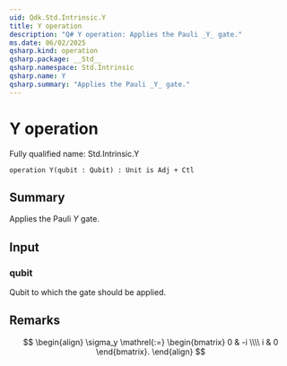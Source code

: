 ```yaml
---
uid: Qdk.Std.Intrinsic.Y
title: Y operation
description: "Q# Y operation: Applies the Pauli _Y_ gate."
ms.date: 06/02/2025
qsharp.kind: operation
qsharp.package: __Std__
qsharp.namespace: Std.Intrinsic
qsharp.name: Y
qsharp.summary: "Applies the Pauli _Y_ gate."
---
```


# Y operation

Fully qualified name: Std.Intrinsic.Y

```qsharp
operation Y(qubit : Qubit) : Unit is Adj + Ctl
```

## Summary
Applies the Pauli _Y_ gate.

## Input
### qubit
Qubit to which the gate should be applied.

## Remarks
$$
\begin{align}
    \sigma_y \mathrel{:=}
    \begin{bmatrix}
        0 & -i \\\\
        i & 0
    \end{bmatrix}.
\end{align}
$$
